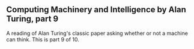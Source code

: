 ## Computing Machinery and Intelligence by Alan Turing, part 9

A reading of Alan Turing's classic paper asking whether or not a machine can think.  This is part 9 of 10.